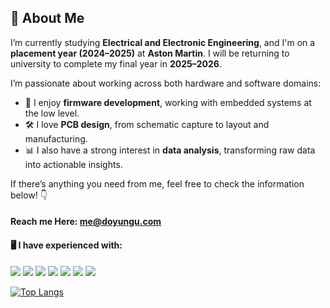 ## 👋 About Me

I’m currently studying **Electrical and Electronic Engineering**, and I'm on a **placement year (2024–2025)** at **Aston Martin**. I will be returning to university to complete my final year in **2025–2026**.

I’m passionate about working across both hardware and software domains:

- 🧠 I enjoy **firmware development**, working with embedded systems at the low level.
- 🛠️ I love **PCB design**, from schematic capture to layout and manufacturing.
- 📊 I also have a strong interest in **data analysis**, transforming raw data into actionable insights.

If there’s anything you need from me, feel free to check the information below! 👇


#### Reach me Here: me@doyungu.com
      
#### 🖥️ I have experienced with:
<img src="https://img.shields.io/badge/Python-3776AB?style=flat&logo=python&logoColor=white"/> <img src="https://img.shields.io/badge/C-A8B9CC?style=flat&logo=c&logoColor=black"/> <img src="https://img.shields.io/badge/C++-00599C?style=flat&logo=c%2B%2B&logoColor=white"/> <img src="https://img.shields.io/badge/HTML-E34F26?style=flat&logo=html5&logoColor=white"/> <img src="https://img.shields.io/badge/CSS-1572B6?style=flat&logo=css3&logoColor=white"/> <img src="https://img.shields.io/badge/JavaScript-F7DF1E?style=flat&logo=javascript&logoColor=black"/> <img src="https://img.shields.io/badge/PostgreSQL-4169E1?style=flat&logo=postgresql&logoColor=white"/>

<!--
**doyun-gu/doyun-gu** is a ✨ _special_ ✨ repository because its `README.md` (this file) appears on your GitHub profile.

Here are some ideas to get you started:

- 🔭 I’m currently working on ...
- 🌱 I’m currently learning ...
- 👯 I’m looking to collaborate on ...
- 🤔 I’m looking for help with ...
- 💬 Ask me about ...
- 📫 How to reach me: ...
- 😄 Pronouns: ...
- ⚡ Fun fact: ...
-->

[![Top Langs](https://github-readme-stats.vercel.app/api/top-langs/?username=anuraghazra&layout=donut)](https://github.com/anuraghazra/github-readme-stats)
